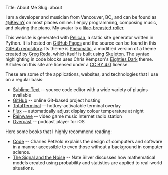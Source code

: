 Title: About Me
Slug: about

I am a developer and musician from Vancouver, BC, and can be found as [@iKevinY](https://twitter.com/iKevinY) on most places online. I enjoy programming, composing music, and playing the piano. My avatar is a [lilac-breasted roller](https://en.wikipedia.org/wiki/Lilac-breasted_roller).

This website is generated with [Pelican](http://getpelican.com), a static site generator written in Python. It is hosted on [GitHub Pages](http://pages.github.com) and the source can be found in this [GitHub repository](https://github.com/iKevinY/iKevinY.github.io). Its theme is [Pneumatic](https://github.com/iKevinY/pneumatic), a modified version of a theme created by [Greg Reda](http://www.gregreda.com), which itself is built using [Skeleton](http://www.getskeleton.com). The syntax highlighting in code blocks uses Chris Kempson's [Eighties Dark](http://chriskempson.github.io/base16/#eighties) theme. Articles on this site are licensed under a [CC BY 4.0](http://creativecommons.org/licenses/by/4.0/) license.

These are some of the applications, websites, and technologies that I use on a regular basis:

- [Sublime Text](http://www.sublimetext.com) -- source code editor with a wide variety of plugins available
- [GitHub](https://github.com) -- online Git-based project hosting
- [TotalTerminal](http://totalterminal.binaryage.com) -- hotkey-activatable terminal overlay
- [f.lux](https://justgetflux.com) -- automatically adjust display colour temperature at night
- [Rainwave](http://rainwave.cc) -- video game music Internet radio station
- [Overcast](http://overcast.fm) -- podcast player for iOS

Here some books that I highly recommend reading:

- [Code](http://www.amazon.com/dp/0735611319) -- Charles Petzold explains the design of computers and software in a manner accessible to even those without a background in computer science.
- [The Signal and the Noise](http://www.amazon.com/dp/159420411X) -- Nate Silver discusses how mathematical models created using probability and statistics are applied to real-world situations.
